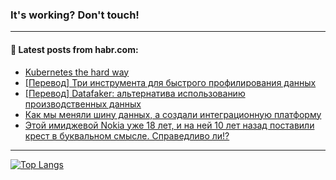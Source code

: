 ### It's working? Don't touch!

---
<!--
#### 🛠️ Technical stack:

![C++](https://img.shields.io/badge/C++-informational?logo=c%2B%2B&style=flat&logoColor=white&color=9C033A)
![Java](https://img.shields.io/badge/Java-informational?logo=java&style=flat&logoColor=white&color=007396)
![Kotlin](https://img.shields.io/badge/Kotlin-informational?logo=Kotlin&style=flat&logoColor=white&color=0095D5)
![JS](https://img.shields.io/badge/JS-informational?logo=javaScript&style=flat&logoColor=black&color=F7Df1E) <br>
![HTML5](https://img.shields.io/badge/HTML5-informational?logo=html5&style=flat&logoColor=white&color=E34F26)
![CSS3](https://img.shields.io/badge/CSS3-informational?logo=css3&style=flat&logoColor=white&color=157286)
![Sass](https://img.shields.io/badge/Saas-informational?logo=sass&style=flat&logoColor=white&color=hotpink)
![PHP](https://img.shields.io/badge/PHP-informational?logo=php&style=flat&logoColor=white&color=777BB4) <br>
![WebPAck](https://img.shields.io/badge/WebPack-informational?logo=webPack&style=flat&logoColor=white&color=FF6F00)
![Bootstrap](https://img.shields.io/badge/Bootstrap-informational?logo=Bootstrap&style=flat&logoColor=white&color=7952B3)
![MySQL](https://img.shields.io/badge/MySQL-informational?logo=MySQL&style=flat&logoColor=white&color=00f) <br>
![NodeJS](https://img.shields.io/badge/NodeJS-informational?logo=node.js&style=flat&logoColor=white&color=43853D)
![Spring](https://img.shields.io/badge/Spring-informational?logo=Spring&style=flat&logoColor=white&color=0A9EDC)
![Angular](https://img.shields.io/badge/Vue-informational?logo=vue.js&style=flat&logoColor=white&color=red)
![Git](https://img.shields.io/badge/Git-informational?logo=git&style=flat&logoColor=white&color=darkorange)

___
-->

#### 💬 Latest posts from habr.com:

<!-- BLOG-POST-LIST:START -->
- [Kubernetes the hard way](https://habr.com/ru/post/699074/?utm_source=habrahabr&utm_medium=rss&utm_campaign=699074)
- [[Перевод] Три инструмента для быстрого профилирования данных](https://habr.com/ru/post/700082/?utm_source=habrahabr&utm_medium=rss&utm_campaign=700082)
- [[Перевод] Datafaker: альтернатива использованию производственных данных](https://habr.com/ru/post/667610/?utm_source=habrahabr&utm_medium=rss&utm_campaign=667610)
- [Как мы меняли шину данных, а создали интеграционную платформу](https://habr.com/ru/post/700068/?utm_source=habrahabr&utm_medium=rss&utm_campaign=700068)
- [Этой имиджевой Nokia уже 18 лет, и на ней 10 лет назад поставили крест в буквальном смысле. Справедливо ли!?](https://habr.com/ru/post/700052/?utm_source=habrahabr&utm_medium=rss&utm_campaign=700052)
<!-- BLOG-POST-LIST:END -->

---

[![Top Langs](https://github-readme-stats.vercel.app/api/top-langs/?username=zloylis&layout=compact&hide_border=true&theme=dracula)](https://github.com/zloylis)
